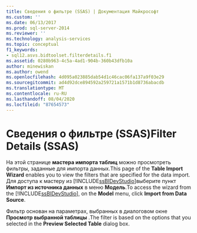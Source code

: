 ```yaml
---
title: Сведения о фильтре (SSAS) | Документация Майкрософт
ms.custom: ''
ms.date: 06/13/2017
ms.prod: sql-server-2014
ms.reviewer: ''
ms.technology: analysis-services
ms.topic: conceptual
f1_keywords:
- sql12.asvs.bidtoolset.filterdetails.f1
ms.assetid: 0280b963-4c5a-4ad1-904b-360b43dfb10a
author: minewiskan
ms.author: owend
ms.openlocfilehash: 4d095a023885dab54d1c46cac06fa137a9f03e29
ms.sourcegitcommit: ad4d92dce894592a259721a1571b1d8736abacdb
ms.translationtype: MT
ms.contentlocale: ru-RU
ms.lasthandoff: 08/04/2020
ms.locfileid: "87654573"
---
```

# <a name="filter-details-ssas"></a><span data-ttu-id="9adfa-102">Сведения о фильтре (SSAS)</span><span class="sxs-lookup"><span data-stu-id="9adfa-102">Filter Details (SSAS)</span></span>
  <span data-ttu-id="9adfa-103">На этой странице **мастера импорта таблиц** можно просмотреть фильтры, заданные для импорта данных.</span><span class="sxs-lookup"><span data-stu-id="9adfa-103">This page of the **Table Import Wizard** enables you to view the filters that are specified for the data import.</span></span> <span data-ttu-id="9adfa-104">Для доступа к мастеру из [!INCLUDE[ssBIDevStudio](../includes/ssbidevstudio-md.md)]выберите пункт **Импорт из источника данных** в меню **Модель**.</span><span class="sxs-lookup"><span data-stu-id="9adfa-104">To access the wizard from the [!INCLUDE[ssBIDevStudio](../includes/ssbidevstudio-md.md)], on the **Model** menu, click **Import from Data Source**.</span></span>  
  
 <span data-ttu-id="9adfa-105">Фильтр основан на параметрах, выбранных в диалоговом окне **Просмотр выбранной таблицы** .</span><span class="sxs-lookup"><span data-stu-id="9adfa-105">The filter is based on the options that you selected in the **Preview Selected Table** dialog box.</span></span>  
  
  
